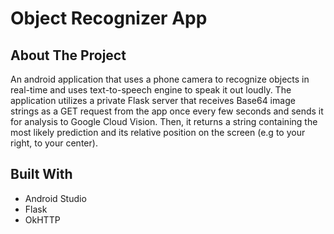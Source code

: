# Object Recognizer App

## About The Project
An android application that uses a phone camera to recognize objects in real-time and uses text-to-speech engine to speak it out loudly. The application utilizes a private Flask server that receives Base64 image strings as a GET request from the app once every few seconds and sends it for analysis to Google Cloud Vision. Then, it returns a string containing the most likely prediction and its relative position on the screen (e.g to your right, to your center).  

## Built With
- Android Studio
- Flask
- OkHTTP
